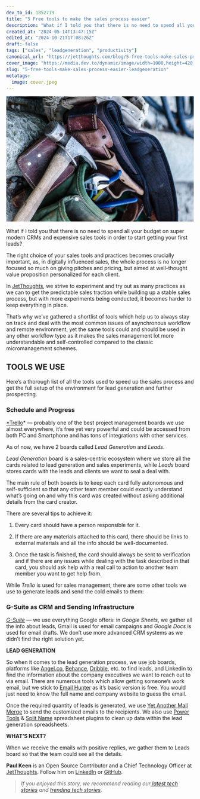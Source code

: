 ```yaml
---
dev_to_id: 1852719
title: "5 Free tools to make the sales process easier"
description: "What if I told you that there is no need to spend all your budget on super modern CRMs and..."
created_at: "2024-05-14T13:47:15Z"
edited_at: "2024-10-21T17:08:26Z"
draft: false
tags: ["sales", "leadgeneration", "productivity"]
canonical_url: "https://jetthoughts.com/blog/5-free-tools-make-sales-process-easier-leadgeneration/"
cover_image: "https://media.dev.to/dynamic/image/width=1000,height=420,fit=cover,gravity=auto,format=auto/https%3A%2F%2Fraw.githubusercontent.com%2Fjetthoughts%2Fjetthoughts.github.io%2Fmaster%2Fstatic%2Fassets%2Fimg%2Fblog%2F5-free-tools-make-sales-process-easier-leadgeneration%2Ffile_0.jpeg"
slug: "5-free-tools-make-sales-process-easier-leadgeneration"
metatags:
  image: cover.jpeg
---
```

![Photo by Jesse Orico on [Unsplash](https://unsplash.com/search/photos/writing?utm_source=unsplash&utm_medium=referral&utm_content=creditCopyText)](file_0.jpeg)

What if I told you that there is no need to spend all your budget on super modern CRMs and expensive sales tools in order to start getting your first leads?

The right choice of your sales tools and practices becomes crucially important, as, in digitally influenced sales, the whole process is no longer focused so much on giving pitches and pricing, but aimed at well-thought value proposition personalized for each client.

In [JetThoughts](https://www.jetthoughts.com), we strive to experiment and try out as many practices as we can to get the predictable sales traction while building up a stable sales process, but with more experiments being conducted, it becomes harder to keep everything in place.

That’s why we’ve gathered a shortlist of tools which help us to always stay on track and deal with the most common issues of asynchronous workflow and remote environment, yet the same tools could and should be used in any other workflow type as it makes the sales management lot more understandable and self-controlled compared to the classic micromanagement schemes.

## **TOOLS WE USE**

Here’s a thorough list of all the tools used to speed up the sales process and get the full setup of the environment for lead generation and further prospecting.

### Schedule and Progress

[*Trello](https://trello.com)* — probably one of the best project management boards we use almost everywhere, it’s free yet very powerful and could be accessed from both PC and Smartphone and has tons of integrations with other services.

As of now, we have 2 boards called *Lead Generation* and *Leads*.

*Lead Generation* board is a sales-centric ecosystem where we store all the cards related to lead generation and sales experiments, while *Leads* board stores cards with the leads and clients we want to seal a deal with.

The main rule of both boards is to keep each card fully autonomous and self-sufficient so that any other team member could exactly understand what’s going on and why this card was created without asking additional details from the card creator.

There are several tips to achieve it:

 1. Every card should have a person responsible for it.

 2. If there are any materials attached to this card, there should be links to external materials and all the info should be well-documented.

 3. Once the task is finished, the card should always be sent to verification and if there are any issues while dealing with the task described in that card, you should ask help with a real call to action to another team member you want to get help from.

While *Trello* is used for sales management, there are some other tools we use to generate leads and send the cold emails to them:

### G-Suite as CRM and Sending Infrastructure

*[G-Suite](https://gsuite.google.com)* — we use everything Google offers: in *Google Sheets*, we gather all the info about leads, Gmail is used for email campaigns and *Google Docs* is used for email drafts. We don’t use more advanced CRM systems as we didn’t find the right solution yet.

**LEAD GENERATION**

So when it comes to the lead generation process, we use job boards, platforms like [Angel.co](http://angel.co), [Behance](https://www.behance.net/), [Dribble](https://dribbble.com/), etc. to find leads, and Linkedin to find the information about the company executives we want to reach out to via email. There are numerous tools which allow getting someone’s work email, but we stick to [Email Hunter](https://hunter.io) as it’s basic version is free. You would just need to know the full name and company website to guess the email.

Once the required quantity of leads is generated, we use [Yet Another Mail Merge](https://yet-another-mail-merge.com/) to send the customized emails to the recipients. We also use [Power Tools](https://chrome.google.com/webstore/detail/power-tools/dofhceeoedodcaheeoacmadcpegkjobi?hl=en) & [Split Name](https://chrome.google.com/webstore/detail/split-names/omjobieogknhhlogiaeofbdpipihaanb?hl=en) spreadsheet plugins to clean up data within the lead generation spreadsheets.

**WHAT’S NEXT?**

When we receive the emails with positive replies, we gather them to Leads board so that the team could see all the details.

**Paul Keen** is an Open Source Contributor and a Chief Technology Officer at [JetThoughts](https://www.jetthoughts.com). Follow him on [LinkedIn](https://www.linkedin.com/in/paul-keen/) or [GitHub](https://github.com/pftg).
>  *If you enjoyed this story, we recommend reading our[ latest tech stories](https://jtway.co/latest) and [trending tech stories](https://jtway.co/trending).*
